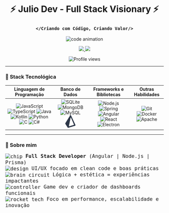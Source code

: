 <h1 align="center">⚡️ Julio Dev - Full Stack Visionary ⚡️</h1>
<h3 align="center"><code>&lt;/Criando com Código, Criando Valor/&gt;</code></h3>

<p align="center">
  <img src="https://media.giphy.com/media/qgQUggAC3Pfv687qPC/giphy.gif" width="380px" alt="code animation"/>
</p>

<p align="center">
  <a href="https://www.linkedin.com/in/seu-link" target="_blank">
    <img src="https://img.shields.io/badge/LinkedIn%20-%230077B5.svg?style=for-the-badge&logo=linkedin&logoColor=white"/>
  </a>
  <a href="https://github.com/juliommsdev" target="_blank">
    <img src="https://img.shields.io/github/followers/juliommsdev?label=GitHub&style=for-the-badge"/>
  </a>
</p>

<p align="center">
  <img src="https://komarev.com/ghpvc/?username=juliommsdev&style=flat-square&color=blue" alt="Profile views" />
</p>

---

### 🚀 Stack Tecnológica


<table align="center">
  <thead>
    <tr>
      <th>Linguagem de Programação</th>
      <th>Banco de Dados</th>
      <th>Frameworks e Bibliotecas</th>
      <th>Outras Habilidades</th>
    </tr>
  </thead>
  <tbody>
    <tr>
      <td align="center">
        <img src="https://cdn.jsdelivr.net/gh/devicons/devicon/icons/javascript/javascript-original.svg" width="40px" title="JavaScript"/>
        <img src="https://cdn.jsdelivr.net/gh/devicons/devicon/icons/typescript/typescript-original.svg" width="40px" title="TypeScript"/>
        <img src="https://cdn.jsdelivr.net/gh/devicons/devicon/icons/java/java-original.svg" width="40px" title="Java"/>
        <img src="https://cdn.jsdelivr.net/gh/devicons/devicon/icons/kotlin/kotlin-original.svg" width="40px" title="Kotlin"/>
        <img src="https://cdn.jsdelivr.net/gh/devicons/devicon/icons/python/python-original.svg" width="40px" title="Python"/>
        <img src="https://cdn.jsdelivr.net/gh/devicons/devicon/icons/c/c-original.svg" width="40px" title="C"/>
        <img src="https://cdn.jsdelivr.net/gh/devicons/devicon/icons/csharp/csharp-original.svg" width="40px" title="C#"/>
      </td>
      <td align="center">
        <img src="https://cdn.jsdelivr.net/gh/devicons/devicon/icons/sqlite/sqlite-original.svg" width="40px" title="SQLite"/>
        <img src="https://cdn.jsdelivr.net/gh/devicons/devicon/icons/mongodb/mongodb-original.svg" width="40px" title="MongoDB"/>
        <img src="https://cdn.jsdelivr.net/gh/devicons/devicon/icons/mysql/mysql-original.svg" width="40px" title="MySQL"/>
        <img src="https://raw.githubusercontent.com/devicons/devicon/master/icons/prisma/prisma-original.svg" width="40px" title="Prisma"/>
      </td>
      <td align="center">
        <img src="https://cdn.jsdelivr.net/gh/devicons/devicon/icons/nodejs/nodejs-original.svg" width="40px" title="Node.js"/>
        <img src="https://cdn.jsdelivr.net/gh/devicons/devicon/icons/spring/spring-original.svg" width="40px" title="Spring"/>
        <img src="https://cdn.jsdelivr.net/gh/devicons/devicon/icons/angularjs/angularjs-original.svg" width="40px" title="Angular"/>
        <img src="https://cdn.jsdelivr.net/gh/devicons/devicon/icons/react/react-original.svg" width="40px" title="React"/>
        <img src="https://cdn.jsdelivr.net/gh/devicons/devicon/icons/electron/electron-original.svg" width="40px" title="Electron"/>
      </td>
      <td align="center">
        <img src="https://cdn.jsdelivr.net/gh/devicons/devicon/icons/git/git-original.svg" width="40px" title="Git"/>
        <img src="https://cdn.jsdelivr.net/gh/devicons/devicon/icons/docker/docker-original.svg" width="40px" title="Docker"/>
        <img src="https://cdn.jsdelivr.net/gh/devicons/devicon/icons/apache/apache-original.svg" width="40px" title="Apache"/>
      </td>
    </tr>
  </tbody>
</table>


---

### 🧬 Sobre mim

<p align="left" style="font-family: 'Fira Code', monospace; font-size: 16px;"> <img src="https://cdn-icons-png.flaticon.com/512/1006/1006360.png" width="20px" style="vertical-align: middle;" alt="chip"/> <strong>Full Stack Developer</strong> (Angular | Node.js | Prisma)<br> <img src="https://cdn-icons-png.flaticon.com/512/1828/1828884.png" width="20px" style="vertical-align: middle;" alt="design"/> UI/UX focado em clean code e boas práticas<br> <img src="https://cdn-icons-png.flaticon.com/512/219/219987.png" width="20px" style="vertical-align: middle;" alt="brain circuit"/> Lógica + estética = experiências impactantes<br> <img src="https://cdn-icons-png.flaticon.com/512/4470/4470617.png" width="20px" style="vertical-align: middle;" alt="controller"/> Game dev e criador de dashboards funcionais<br> <img src="https://cdn-icons-png.flaticon.com/512/3079/3079041.png" width="20px" style="vertical-align: middle;" alt="rocket tech"/> Foco em performance, escalabilidade e inovação </p>

